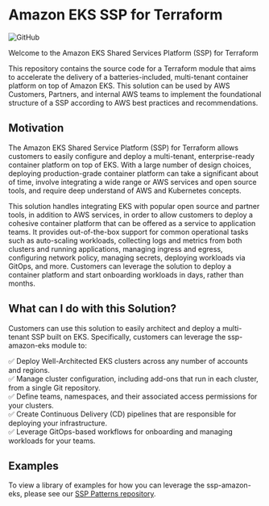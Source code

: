 # Amazon EKS SSP for Terraform

![GitHub](https://img.shields.io/github/license/aws-samples/aws-eks-accelerator-for-terraform)

Welcome to the Amazon EKS Shared Services Platform (SSP) for Terraform

This repository contains the source code for a Terraform module that aims to accelerate the delivery of a batteries-included, multi-tenant container platform on top of Amazon EKS. This solution can be used by AWS Customers, Partners, and internal AWS teams to implement the foundational structure of a SSP according to AWS best practices and recommendations.

## Motivation

The Amazon EKS Shared Service Platform (SSP) for Terraform allows customers to easily configure and deploy a multi-tenant, enterprise-ready container platform on top of EKS. With a large number of design choices, deploying production-grade container platform can take a significant about of time, involve integrating a wide range or AWS services and open source tools, and require deep understand of AWS and Kubernetes concepts.

This solution handles integrating EKS with popular open source and partner tools, in addition to AWS services, in order to allow customers to deploy a cohesive container platform that can be offered as a service to application teams. It provides out-of-the-box support for common operational tasks such as auto-scaling workloads, collecting logs and metrics from both clusters and running applications, managing ingress and egress, configuring network policy, managing secrets, deploying workloads via GitOps, and more. Customers can leverage the solution to deploy a container platform and start onboarding workloads in days, rather than months.

## What can I do with this Solution?

Customers can use this solution to easily architect and deploy a multi-tenant SSP built on EKS. Specifically, customers can leverage the ssp-amazon-eks module to:

✅  Deploy Well-Architected EKS clusters across any number of accounts and regions.\
✅  Manage cluster configuration, including add-ons that run in each cluster, from a single Git repository.\
✅  Define teams, namespaces, and their associated access permissions for your clusters.\
✅  Create Continuous Delivery (CD) pipelines that are responsible for deploying your infrastructure.\
✅  Leverage GitOps-based workflows for onboarding and managing workloads for your teams.

## Examples

To view a library of examples for how you can leverage the ssp-amazon-eks, please see our [SSP Patterns repository](https://github.com/aws-ia/terraform-ssp-eks-patterns).

